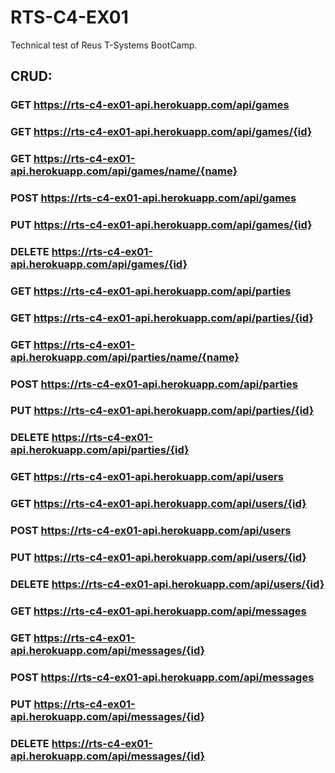 # RTS-C4-EX01
Technical test of Reus T-Systems BootCamp.

## CRUD:

### GET https://rts-c4-ex01-api.herokuapp.com/api/games
### GET https://rts-c4-ex01-api.herokuapp.com/api/games/{id}
### GET https://rts-c4-ex01-api.herokuapp.com/api/games/name/{name}
### POST https://rts-c4-ex01-api.herokuapp.com/api/games
### PUT https://rts-c4-ex01-api.herokuapp.com/api/games/{id}
### DELETE https://rts-c4-ex01-api.herokuapp.com/api/games/{id}


### GET https://rts-c4-ex01-api.herokuapp.com/api/parties
### GET https://rts-c4-ex01-api.herokuapp.com/api/parties/{id}
### GET https://rts-c4-ex01-api.herokuapp.com/api/parties/name/{name}
### POST https://rts-c4-ex01-api.herokuapp.com/api/parties
### PUT https://rts-c4-ex01-api.herokuapp.com/api/parties/{id}
### DELETE https://rts-c4-ex01-api.herokuapp.com/api/parties/{id}


### GET https://rts-c4-ex01-api.herokuapp.com/api/users
### GET https://rts-c4-ex01-api.herokuapp.com/api/users/{id}
### POST https://rts-c4-ex01-api.herokuapp.com/api/users
### PUT https://rts-c4-ex01-api.herokuapp.com/api/users/{id}
### DELETE https://rts-c4-ex01-api.herokuapp.com/api/users/{id}


### GET https://rts-c4-ex01-api.herokuapp.com/api/messages
### GET https://rts-c4-ex01-api.herokuapp.com/api/messages/{id}
### POST https://rts-c4-ex01-api.herokuapp.com/api/messages
### PUT https://rts-c4-ex01-api.herokuapp.com/api/messages/{id}
### DELETE https://rts-c4-ex01-api.herokuapp.com/api/messages/{id}
